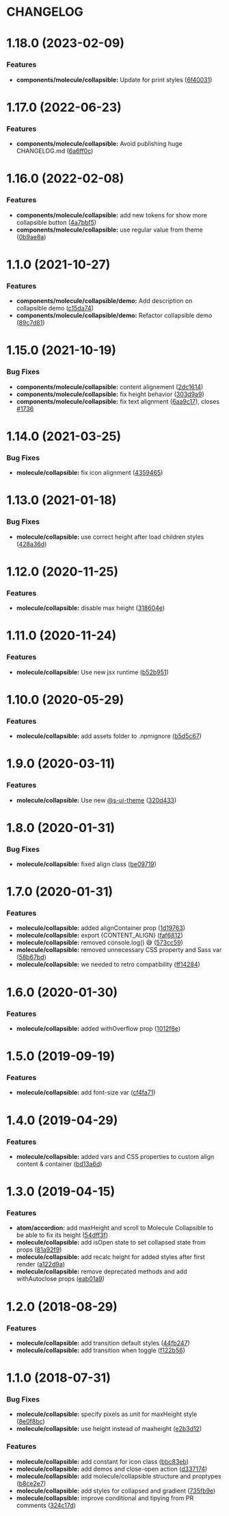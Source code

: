 # CHANGELOG

# 1.18.0 (2023-02-09)


### Features

* **components/molecule/collapsible:** Update for print styles ([6f40031](https://github.com/SUI-Components/sui-components/commit/6f4003102c219272fb84ff635d81524c5e24bfe9))



# 1.17.0 (2022-06-23)


### Features

* **components/molecule/collapsible:** Avoid publishing huge CHANGELOG.md ([6a6ff0c](https://github.com/SUI-Components/sui-components/commit/6a6ff0c0397822ebc02942e7040a367e3c82f6b8))



# 1.16.0 (2022-02-08)


### Features

* **components/molecule/collapsible:** add new tokens for show more collapsible button ([4a7bbf5](https://github.com/SUI-Components/sui-components/commit/4a7bbf51c73ad9b5463d4987c8a933e69319f8ff))
* **components/molecule/collapsible:** use regular value from theme ([0b9ae8a](https://github.com/SUI-Components/sui-components/commit/0b9ae8a4cba287eca365990887519d47722c9360))



# 1.1.0 (2021-10-27)


### Features

* **components/molecule/collapsible/demo:** Add description on collapsible demo ([c15da74](https://github.com/SUI-Components/sui-components/commit/c15da741da1276306122cc8bc4d2747a74b8f5ff))
* **components/molecule/collapsible/demo:** Refactor collapsible demo ([89c7d81](https://github.com/SUI-Components/sui-components/commit/89c7d81d634ac322fe6066b8576cb2e5f71c2223))



# 1.15.0 (2021-10-19)


### Bug Fixes

* **components/molecule/collapsible:** content alignement ([2dc1614](https://github.com/SUI-Components/sui-components/commit/2dc1614a0793745f6a42b4aae083ccfa3570b208))
* **components/molecule/collapsible:** fix height behavior ([303d9a9](https://github.com/SUI-Components/sui-components/commit/303d9a9b85486afbd09b5f6f09a62ad8ab6cea9c))
* **components/molecule/collapsible:** fix text alignment ([6aa9c17](https://github.com/SUI-Components/sui-components/commit/6aa9c17a2e5c7042546e9cc416b8bae1c6f50a11)), closes [#1736](https://github.com/SUI-Components/sui-components/issues/1736)



# 1.14.0 (2021-03-25)


### Bug Fixes

* **molecule/collapsible:** fix icon alignment ([4359465](https://github.com/SUI-Components/sui-components/commit/43594659033785781224a3105998aa3e6f0013b2))



# 1.13.0 (2021-01-18)


### Bug Fixes

* **molecule/collapsible:** use correct height after load children styles ([428a36d](https://github.com/SUI-Components/sui-components/commit/428a36d399f34bd322adc4335f24839c267181ea))



# 1.12.0 (2020-11-25)


### Features

* **molecule/collapsible:** disable max height ([318604e](https://github.com/SUI-Components/sui-components/commit/318604e54462386dcb634f6300668e68ed5d101c))



# 1.11.0 (2020-11-24)


### Features

* **molecule/collapsible:** Use new jsx runtime ([b52b951](https://github.com/SUI-Components/sui-components/commit/b52b9514c440815193385e17be15aa6545e060b8))



# 1.10.0 (2020-05-29)


### Features

* **molecule/collapsible:** add assets folder to .npmignore ([b5d5c67](https://github.com/SUI-Components/sui-components/commit/b5d5c67dc28fd5bedcd7deec90d7fc1ab8648d90))



# 1.9.0 (2020-03-11)


### Features

* **molecule/collapsible:** Use new [@s-ui-theme](https://github.com/s-ui-theme) ([320d433](https://github.com/SUI-Components/sui-components/commit/320d433de5f365ee217e8135b477f80ac59d3f35))



# 1.8.0 (2020-01-31)


### Bug Fixes

* **molecule/collapsible:** fixed align class ([be09719](https://github.com/SUI-Components/sui-components/commit/be097199b2e7755a3bd706b2c6e6465d46c2d92f))



# 1.7.0 (2020-01-31)


### Features

* **molecule/collapsible:** added alignContainer prop ([1d19763](https://github.com/SUI-Components/sui-components/commit/1d19763945973dea8d52881d5fe8e9eb36a1b042))
* **molecule/collapsible:** export {CONTENT_ALIGN} ([faf6812](https://github.com/SUI-Components/sui-components/commit/faf68120751196bb9e8f13c0258adc6308f1ea2e))
* **molecule/collapsible:** removed console.log() 😅 ([573cc59](https://github.com/SUI-Components/sui-components/commit/573cc59a46383a2c954d78985da5c915cba0fb8a))
* **molecule/collapsible:** removed unnecessary CSS property and Sass var ([58b67bd](https://github.com/SUI-Components/sui-components/commit/58b67bd538a9e783684c70f76c5bd152dafd1ffd))
* **molecule/collapsible:** we needed to retro compatibility ([ff14284](https://github.com/SUI-Components/sui-components/commit/ff142849af1922629fd0973bd45daf8dd82b633b))



# 1.6.0 (2020-01-30)


### Features

* **molecule/collapsible:** added withOverflow prop ([1012f6e](https://github.com/SUI-Components/sui-components/commit/1012f6eea64b43a815003393c5f986bde02485f1))



# 1.5.0 (2019-09-19)


### Features

* **molecule/collapsible:** add font-size var ([cf4fa71](https://github.com/SUI-Components/sui-components/commit/cf4fa71eb823fc263b224efb9d1dd990260b3e37))



# 1.4.0 (2019-04-29)


### Features

* **molecule/collapsible:** added vars and CSS properties to custom align content & container ([bd13a6d](https://github.com/SUI-Components/sui-components/commit/bd13a6da3eeab9aa8a0a064b14af7b269310192f))



# 1.3.0 (2019-04-15)


### Features

* **atom/accordion:** add maxHeight and scroll to Molecule Collapsible to be able to fix its height ([54dff3f](https://github.com/SUI-Components/sui-components/commit/54dff3f956e38b572b9c352b461ab93d6af5a5b7))
* **molecule/collapsible:** add isOpen state to set collapsed state from props ([81a92f9](https://github.com/SUI-Components/sui-components/commit/81a92f9e3e9f4cdc35f264832beae8ec3da767cb))
* **molecule/collapsible:** add recalc height for added styles after first render ([a122d9a](https://github.com/SUI-Components/sui-components/commit/a122d9ae4edfd74f7da5064cf6d6d683d8a1bc8d))
* **molecule/collapsible:** remove deprecated methods and add withAutoclose props ([eab01a9](https://github.com/SUI-Components/sui-components/commit/eab01a9852597c36af13bb2519daaeb127f5e35b))



# 1.2.0 (2018-08-29)


### Features

* **molecule/collapsible:** add transition default styles ([44fb247](https://github.com/SUI-Components/sui-components/commit/44fb247785d0422375ad492a57501cef0e3403d3))
* **molecule/collapsible:** add transition when toggle ([f122b56](https://github.com/SUI-Components/sui-components/commit/f122b56a7c4f894a66ef8b12067056664a47b015))



# 1.1.0 (2018-07-31)


### Bug Fixes

* **molecule/collapsible:** specify pixels as unit for maxHeight style ([8e0f8bc](https://github.com/SUI-Components/sui-components/commit/8e0f8bcebceb7d2fec40df999529c2d8800bbb09))
* **molecule/collapsible:** use height instead of maxheight ([e2b3d12](https://github.com/SUI-Components/sui-components/commit/e2b3d121b68bc752633cc6ce8d0cec9c44083e6b))


### Features

* **molecule/collapsible:** add constant for icon class ([bbc83eb](https://github.com/SUI-Components/sui-components/commit/bbc83eb9e4b160c28eb9aa8f8e5739a3bde1aa98))
* **molecule/collapsible:** add demos and close-open action ([d337174](https://github.com/SUI-Components/sui-components/commit/d3371743d1e3b1c06aa1f2214c25e06577425c10))
* **molecule/collapsible:** add molecule/collapsible structure and proptypes ([b8ce2e7](https://github.com/SUI-Components/sui-components/commit/b8ce2e7c072ecd62c8c40432b1d95541591f63aa))
* **molecule/collapsible:** add styles for collapsed and gradient ([735fb9e](https://github.com/SUI-Components/sui-components/commit/735fb9e41bb52b5e0180d713471c8ea03b023b04))
* **molecule/collapsible:** improve conditional and tipying from PR comments ([324c17d](https://github.com/SUI-Components/sui-components/commit/324c17d60188b1ca9336538da45b381b3bc975ea))




